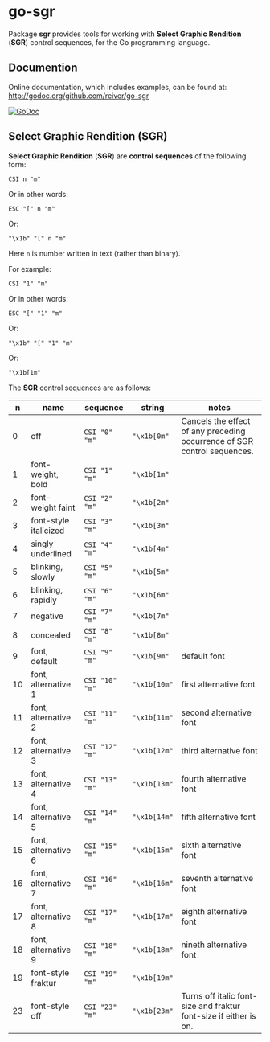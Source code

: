 # go-sgr

Package **sgr** provides tools for working with **Select Graphic Rendition** (**SGR**) control sequences, for the Go programming language.

## Documention

Online documentation, which includes examples, can be found at: http://godoc.org/github.com/reiver/go-sgr

[![GoDoc](https://godoc.org/github.com/reiver/go-sgr?status.svg)](https://godoc.org/github.com/reiver/go-sgr)

## Select Graphic Rendition (SGR)

**Select Graphic Rendition** (**SGR**) are **control sequences** of the following form:
```
CSI n "m"
```
Or in other words:
```
ESC "[" n "m"
```
Or:
```
"\x1b" "[" n "m"
```

Here `n` is number written in text (rather than binary).

For example:
```
CSI "1" "m"
```
Or in other words:
```
ESC "[" "1" "m"
```
Or:
```
"\x1b" "[" "1" "m"
```
Or:
```
"\x1b[1m"
```

The **SGR** control sequences are as follows:

| n   | name                  | sequence        | string         | notes                                                                    |
|-----|-----------------------|-----------------|----------------|--------------------------------------------------------------------------|
|   0 | off                   | `CSI "0" "m"`   | `"\x1b[0m"`    | Cancels the effect of any preceding occurrence of SGR control sequences. |
|   1 | font-weight, bold     | `CSI "1" "m"`   | `"\x1b[1m"`    |                                                                          |
|   2 | font-weight faint     | `CSI "2" "m"`   | `"\x1b[2m"`    |                                                                          |
|   3 | font-style italicized | `CSI "3" "m"`   | `"\x1b[3m"`    |                                                                          |
|   4 | singly underlined     | `CSI "4" "m"`   | `"\x1b[4m"`    |                                                                          |
|   5 | blinking, slowly      | `CSI "5" "m"`   | `"\x1b[5m"`    |                                                                          |
|   6 | blinking, rapidly     | `CSI "6" "m"`   | `"\x1b[6m"`    |                                                                          |
|   7 | negative              | `CSI "7" "m"`   | `"\x1b[7m"`    |                                                                          |
|   8 | concealed             | `CSI "8" "m"`   | `"\x1b[8m"`    |                                                                          |
|   9 | font, default         | `CSI "9" "m"`   | `"\x1b[9m"`    | default font                                                             |
|  10 | font, alternative 1   | `CSI "10" "m"`  | `"\x1b[10m"`   | first alternative font                                                   |
|  11 | font, alternative 2   | `CSI "11" "m"`  | `"\x1b[11m"`   | second alternative font                                                  |
|  12 | font, alternative 3   | `CSI "12" "m"`  | `"\x1b[12m"`   | third alternative font                                                   |
|  13 | font, alternative 4   | `CSI "13" "m"`  | `"\x1b[13m"`   | fourth alternative font                                                  |
|  14 | font, alternative 5   | `CSI "14" "m"`  | `"\x1b[14m"`   | fifth alternative font                                                   |
|  15 | font, alternative 6   | `CSI "15" "m"`  | `"\x1b[15m"`   | sixth alternative font                                                   |
|  16 | font, alternative 7   | `CSI "16" "m"`  | `"\x1b[16m"`   | seventh alternative font                                                 |
|  17 | font, alternative 8   | `CSI "17" "m"`  | `"\x1b[17m"`   | eighth alternative font                                                  |
|  18 | font, alternative 9   | `CSI "18" "m"`  | `"\x1b[18m"`   | nineth alternative font                                                  |
|  19 | font-style fraktur    | `CSI "19" "m"`  | `"\x1b[19m"`   |                                                                          |
|  23 | font-style off        | `CSI "23" "m"`  | `"\x1b[23m"`   | Turns off italic font-size and fraktur font-size if either is on.        |
